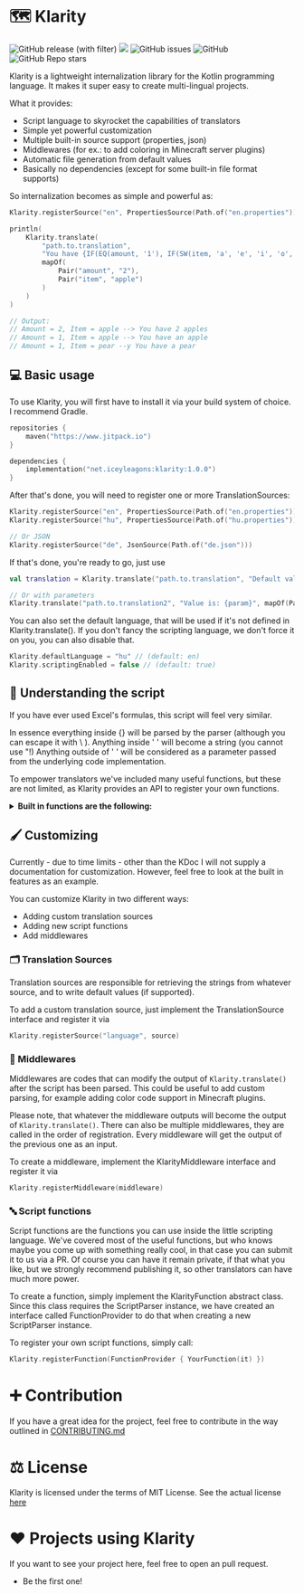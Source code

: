 # 🗺️ Klarity
![GitHub release (with filter)](https://img.shields.io/github/v/release/IceyLeagons/Klarity?style=flat-square)
[![](https://jitpack.io/v/net.iceyleagons/klarity.svg?style=flat-square)](https://jitpack.io/#net.iceyleagons/klarity.svg?style=flat-square)
![GitHub issues](https://img.shields.io/github/issues-raw/IceyLeagons/Klarity?style=flat-square)
![GitHub](https://img.shields.io/github/license/IceyLeagons/Klarity?style=flat-square)
![GitHub Repo stars](https://img.shields.io/github/stars/IceyLeagons/Klarity?style=flat-square)




Klarity is a lightweight internalization library for the Kotlin programming language.
It makes it super easy to create multi-lingual projects.

What it provides:
 - Script language to skyrocket the capabilities of translators
 - Simple yet powerful customization
 - Multiple built-in source support (properties, json)
 - Middlewares (for ex.: to add coloring in Minecraft server plugins)
 - Automatic file generation from default values
 - Basically no dependencies (except for some built-in file format supports)

So internalization becomes as simple and powerful as: 
```kotlin
Klarity.registerSource("en", PropertiesSource(Path.of("en.properties")))

println(
    Klarity.translate(
        "path.to.translation",
        "You have {IF(EQ(amount, '1'), IF(SW(item, 'a', 'e', 'i', 'o', 'u'), 'an', 'a'), amount)} {item}{IF(GT(amount, '1'), 's', '')}",
        mapOf(
            Pair("amount", "2"),
            Pair("item", "apple")
        )
    )
)

// Output:
// Amount = 2, Item = apple --> You have 2 apples
// Amount = 1, Item = apple --> You have an apple
// Amount = 1, Item = pear --y You have a pear
```

## 💻 Basic usage

To use Klarity, you will first have to install it via your build system of choice. I recommend Gradle.
```kts
repositories {
    maven("https://www.jitpack.io")
}

dependencies {
    implementation("net.iceyleagons:klarity:1.0.0")
}
```

After that's done, you will need to register one or more TranslationSources:
```kotlin
Klarity.registerSource("en", PropertiesSource(Path.of("en.properties")))
Klarity.registerSource("hu", PropertiesSource(Path.of("hu.properties")))

// Or JSON
Klarity.registerSource("de", JsonSource(Path.of("de.json")))
```

If that's done, you're ready to go, just use
```kotlin
val translation = Klarity.translate("path.to.translation", "Default value")

// Or with parameters
Klarity.translate("path.to.translation2", "Value is: {param}", mapOf(Pair("param", "something")))
```

You can also set the default language, that will be used if it's not defined in Klarity.translate().
If you don't fancy the scripting language, we don't force it on you, you can also disable that.

```kotlin
Klarity.defaultLanguage = "hu" // (default: en)
Klarity.scriptingEnabled = false // (default: true)
```

## 📜 Understanding the script
If you have ever used Excel's formulas, this script will feel very similar.

In essence everything inside {} will be parsed by the parser (although you can escape it with \ ).
Anything inside ' ' will become a string (you cannot use "!)
Anything outside of ' ' will be considered as a parameter passed from the underlying code implementation.

To empower translators we've included many useful functions, but these are not limited, as Klarity
provides an API to register your own functions.

<details>
    <summary><strong>Built in functions are the following:</strong></summary>

| Functions                 | Type       | Return              | Description                                                                                                                                              |
|---------------------------|------------|---------------------|----------------------------------------------------------------------------------------------------------------------------------------------------------|
| **FALSE**()                   | Constants  | Bool                | Boolean false                                                                                                                                            |
| **TRUE**()                    | Constants  | Bool                | Boolean true                                                                                                                                             |
| **AND**(bool...)              | Logic      | Bool                | If all of the values inside the AND function are true, the function will return true.                                                                    |
| **IF**(condition, pass, else) | Logic      | String or Int       | If statement, the first argument is the condition, second will get executed if the condition returns true, otherwise the 3rd argument will get executed. |
| **NOT**(bool)                 | Logic      | Bool                | Inverts the boolean value inside the function.                                                                                                           |
| **OR**(bool...)               | Logic      | Bool                | If any of the values are true, the function will return true, false otherwise.                                                                           |
| **GTEQ**(int, int)            | Check      | Bool                | Checks whether the first argument is greater than, or equal to the second one. Returns true/false accordingly.                                           |
| **GT**(int, int)              | Check      | Bool                | Checks whether the first argument is greater than the second one. Returns true/false accordingly.                                                        |
| **LTEQ**(int, int)            | Check      | Bool                | Checks whether the first argument is less than, or equal to the second one. Returns true/false accordingly.                                              |
| **LT**(int, int)              | Check      | Bool                | Checks whether the first argument is less than the second one. Returns true/false accordingly.                                                           |
| **EW**(string, string...)     | Check      | Bool                | Checks whether the first argument ends with any of the following arguments. Returns true/false accordingly.                                              |
| **SW**(string, string...)     | Check      | Bool                | Checks whether the first argument starts with any of the following arguments. Returns true/false accordingly.                                            |
| **EQ**(any, any)              | Check      | Bool                | Checks whether the two parameters equal. Returns true if they are equal, false otherwise.                                                                |
| **NE**(any, any)              | Check      | Bool                | Checks whether the two parameters are not equal. Returns true if they are not equal, false otherwise.                                                    |
| **ISEMPTY**(string)           | Check      | Bool                | Returns true if the given string argument is empty (contains no characters)                                                                              |
| **ADD**(int, int)             | Arithmetic | Int                 | Adds the two integers together.                                                                                                                          |
| **SUB**(int, int)             | Arithmetic | Int                 | Subtracts the second integer from the first one.                                                                                                         |
| **MUL**(int, int)             | Arithmetic | Int                 | Multiplies the two integers.                                                                                                                             |
| **DIV**(int, int)             | Arithmetic | Int                 | Divides the first integer with the second one.                                                                                                           |
| **MOD**(int, int)             | Arithmetic | Int                 | Modulus operation. Calculates the remainder of truncating division of the first integer by the second one                                                |
| **CONCAT**(any...)            | Utility    | String              | Concatenates the arguments together.                                                                                                                     |
| **JOIN**(string, any...)      | Utility    | String              | Creates a string from all the elements separated using separator (first argument).                                                                       |
| **RANDOM**(any...)            | Utility    | String, Int or Bool | Picks a random argument and returns it.                                                                                                                  |

</details>


## 🖌️ Customizing
Currently - due to time limits - other than the KDoc I will not supply a documentation for customization.
However, feel free to look at the built in features as an example.

You can customize Klarity in two different ways:
 - Adding custom translation sources
 - Adding new script functions
 - Add middlewares

### 🗂️ Translation Sources

Translation sources are responsible for retrieving the strings from whatever source, and to write default values (if supported).

To add a custom translation source, just implement the TranslationSource interface and register it via
```kotlin
Klarity.registerSource("language", source)
```

### 📡 Middlewares
Middlewares are codes that can modify the output of `Klarity.translate()` after the script has been parsed.
This could be useful to add custom parsing, for example adding color code support in Minecraft plugins.

Please note, that whatever the middleware outputs will become the output of `Klarity.translate()`. There can also be multiple middlewares, they are
called in the order of registration. Every middleware will get the output of the previous one as an input.

To create a middleware, implement the KlarityMiddleware interface and register it via
```kotlin
Klarity.registerMiddleware(middleware)
```

### 🔤 Script functions

Script functions are the functions you can use inside the little scripting language. We've covered most of the useful functions, but who knows
maybe you come up with something really cool, in that case you can submit it to us via a PR. Of course you can have it remain private, if that what
you like, but we strongly recommend publishing it, so other translators can have much more power.

To create a function, simply implement the KlarityFunction abstract class. Since this class requires the ScriptParser instance, we have created an interface
called FunctionProvider to do that when creating a new ScriptParser instance.

To register your own script functions, simply call:

```kotlin
Klarity.registerFunction(FunctionProvider { YourFunction(it) })
```

# ➕ Contribution
If you have a great idea for the project, feel free to contribute in the way outlined in [CONTRIBUTING.md](https://github.com/IceyLeagons/Klarity/blob/master/CONTRIBUTING.md)

# ⚖️ License
Klarity is licensed under the terms of MIT License.
See the actual license [here](https://github.com/IceyLeagons/Klarity/blob/master/LICENSE)

# ❤️ Projects using Klarity
If you want to see your project here, feel free to open an pull request.

- Be the first one!
